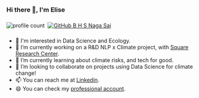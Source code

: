 ### Hi there 👋, I'm Elise

###
![profile count](https://komarev.com/ghpvc/?username=elise-chin&color=red)&nbsp;
[![GitHub B H S Naga Sai](https://img.shields.io/github/followers/elise-chin?label=follow&style=social)](https://github.com/elise-chin)&nbsp;
###

- 👀 I'm interested in Data Science and Ecology.
- 🔭 I’m currently working on a R&D NLP x Climate project, with [Square Research Center](https://www.square-management.com/square-research-center/?lang=en).
- 🌱 I’m currently learning about climate risks, and tech for good.
- 👯 I’m looking to collaborate on projects using Data Science for climate change!
- 📫 You can reach me at [Linkedin](https://fr.linkedin.com/in/elise-chin).
- 😄 You can check my [professional account](https://github.com/elise-chin-adway).


<!--
**elise-chin/elise-chin** is a ✨ _special_ ✨ repository because its `README.md` (this file) appears on your GitHub profile.



Here are some ideas to get you started:

- 🔭 I’m currently working on ...
- 🌱 I’m currently learning ...
- 👯 I’m looking to collaborate on ...
- 🤔 I’m looking for help with ...
- 💬 Ask me about ...
- 📫 How to reach me: ...
- 😄 Pronouns: ...
- ⚡ Fun fact: ...
-->
